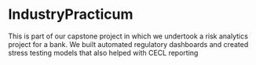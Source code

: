 # IndustryPracticum
This is part of our capstone project in which we undertook a risk analytics project for a bank. We built automated regulatory dashboards and created stress testing models that also helped with CECL reporting
